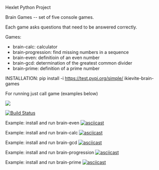 Hexlet Python Project

Brain Games -- set of five console games.

Each game asks questions that need to be answered correctly.

Games: 
 - brain-calc: calculator
 - brain-progression: find missing numbers in a sequence
 - brain-even: definitioin of an even number
 - brain-gcd: determination of the greatest common divider
 - brain-prime: definition of a prime number

INSTALLATION: 
 pip install -i https://test.pypi.org/simple/ ikievite-brain-games 

For running just call game (examples below)

<a href="https://codeclimate.com/github/ikievite/python-project-lvl1/maintainability"><img src="https://api.codeclimate.com/v1/badges/00c5a4717ae36b17e69b/maintainability" /></a>

[![Build Status](https://travis-ci.org/ikievite/python-project-lvl1.svg?branch=master)](https://travis-ci.org/ikievite/python-project-lvl1)

Example: install and run brain-even
[![asciicast](https://asciinema.org/a/x7BN4RcyLNq8dyU6BpBkN6EjG.svg)](https://asciinema.org/a/x7BN4RcyLNq8dyU6BpBkN6EjG)

Example: install and run brain-calc
[![asciicast](https://asciinema.org/a/C0mljnS01X23VGMKhEbezc8IU.svg)](https://asciinema.org/a/C0mljnS01X23VGMKhEbezc8IU)

Example: install and run brain-gcd
[![asciicast](https://asciinema.org/a/0gc6XcQnnMeMt4Xhld2SHadDx.svg)](https://asciinema.org/a/0gc6XcQnnMeMt4Xhld2SHadDx)

Example: install and run brain-progression
[![asciicast](https://asciinema.org/a/BChTmamUBoLGSWzrBzg2VTkZR.svg)](https://asciinema.org/a/BChTmamUBoLGSWzrBzg2VTkZR)

Example: install and run brain-prime
[![asciicast](https://asciinema.org/a/ET9R7sp0lHYpsHJhQl0NjkU3d.svg)](https://asciinema.org/a/ET9R7sp0lHYpsHJhQl0NjkU3d)
